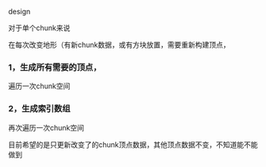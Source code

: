 design

对于单个chunk来说

在每次改变地形（有新chunk数据，或有方块放置，需要重新构建顶点，

### 1，生成所有需要的顶点，

遍历一次chunk空间

### 2，生成索引数组

再次遍历一次chunk空间



目前希望的是只更新改变了的chunk顶点数据，其他顶点数据不变，不知道能不能做到

